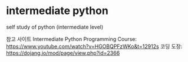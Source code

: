 # intermediate python
self study of python (intermediate level) 

참고 사이트 
Intermediate Python Programming Course: https://www.youtube.com/watch?v=HGOBQPFzWKo&t=12912s
코딩 도장: https://dojang.io/mod/page/view.php?id=2366